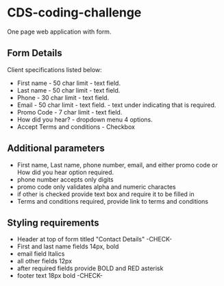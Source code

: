 # CDS-coding-challenge
One page web application with form.

## Form Details
Client specifications listed below:

- First name - 50 char limit - text field.
- Last name - 50 char limit - text field.
- Phone - 30 char limit - text field.
- Email - 50 char limit - text field. - text under indicating that is required.
- Promo Code - 7 char limit - text field.
- How did you hear? - dropdown menu 4 options.
- Accept Terms and conditions - Checkbox

## Additional parameters
- First name, Last name, phone number, email, and either promo code or How did you hear option required.
- phone number accepts only digits
- promo code only validates alpha and numeric charactes
- if other is checked provide text box and require it to be filled in
- Terms and conditions required, provide link to terms and conditions

## Styling requirements
- Header at top of form titled "Contact Details" -CHECK-
- First and last name fields 14px, bold
- email field Italics
- all other fields 12px
- after required fields  provide BOLD and RED asterisk
- footer text 18px bold -CHECK-

